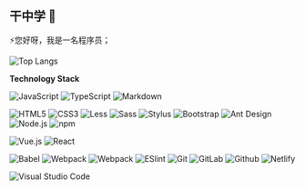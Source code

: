 ## 干中学 👋

⚡您好呀，我是一名程序员；

![Top Langs](https://github-readme-stats.vercel.app/api/top-langs/?username=coder-lhq&layout=compact&theme=radical)

<!--
![Anurag's GitHub stats](https://github-readme-stats.vercel.app/api?username=coder-lhq&theme=radical)
**coder-lhq/coder-lhq** is a ✨ _special_ ✨ repository because its `README.md` (this file) appears on your GitHub profile.

Here are some ideas to get you started:

- 🔭 I’m currently working on ...
- 🌱 I’m currently learning ...
- 👯 I’m looking to collaborate on ...
- 🤔 I’m looking for help with ...
- 💬 Ask me about ...
- 📫 How to reach me: ...
- 😄 Pronouns: ...
- ⚡ Fun fact: ...
-->
**Technology Stack**

![JavaScript](https://img.shields.io/badge/JavaScript-%23323330.svg?logo=javascript&logoColor=%23F7DF1E&style=flat-square)
![TypeScript](https://img.shields.io/badge/Typescript-%23007acc.svg?logo=typescript&logoColor=white&style=flat-square)
![Markdown](https://img.shields.io/badge/-Markdown-000?&logo=Markdown)

<img src="https://img.shields.io/badge/Html5-%23e34f26.svg?logo=html5&logoColor=white&style=flat-square" alt="HTML5" /> <img src="https://img.shields.io/badge/CSS3-%231572b6.svg?logo=css3&logoColor=white&style=flat-square" alt="CSS3" /> ![Less](https://img.shields.io/badge/-Less-%231d365d?style=flat-square&logo=less&logoColor=ffffff)
![Sass](https://img.shields.io/badge/-Sass-%23CC6699?style=flat-square&logo=sass&logoColor=ffffff)
![Stylus](https://img.shields.io/badge/-Stylus-%23333333?style=flat-square&logo=stylus) <img src="https://img.shields.io/badge/Bootstrap-%237952b3.svg?logo=bootstrap&logoColor=white&style=flat-square" alt="Bootstrap" /> <img src="https://img.shields.io/badge/ant%20design-%230170fe.svg?logo=Ant-design&logoColor=white&style=flat-square" alt="Ant Design" /> <img src="https://img.shields.io/badge/Node.js-%2343853d.svg?logo=node.js&logoColor=white&style=flat-square" alt="Node.js" /> <img src="https://img.shields.io/badge/NPM-%23cb0000.svg?logo=npm&logoColor=white&style=flat-square" alt="npm" />

<img src="https://img.shields.io/badge/Vue.js-%2335495e.svg?logo=Vue.js&logoColor=%234fc08d&style=flat-square" alt="Vue.js" /> <img src="https://img.shields.io/badge/React-%2320232a.svg?logo=React&logoColor=%2361dafb&style=flat-square" alt="React" /> 

<img src="https://img.shields.io/badge/Babel-%23323330.svg?logo=babel&logoColor=%23f9dc3e&style=flat-square" alt="Babel" /> <img src="https://img.shields.io/badge/Webpack-%231e72b3.svg?logo=Webpack&logoColor=white&style=flat-square" alt="Webpack" /> 
<img src="https://img.shields.io/badge/Vite-%23000000.svg?logo=vite&logoColor=blue&style=flat-square" alt="Webpack" >
![ESlint](https://img.shields.io/badge/-ESLint-%234B32C3?style=flat-square&logo=eslint)
![Git](https://img.shields.io/badge/-Git-%23F05032?style=flat-square&logo=git&logoColor=%23ffffff)
![GitLab](https://img.shields.io/badge/-GitLab-FCA121?style=flat-square&logo=gitlab)
<img src="https://img.shields.io/badge/Github-%23000000.svg?logo=github&logoColor=white&style=flat-square" alt="Github" /> 
![Netlify](https://img.shields.io/badge/-Netlify-%2300C7B7?style=flat-square&logo=netlify&logoColor=ffffff)


<img src="https://img.shields.io/badge/Visual%20studio%20code-%230078d7.svg?logo=visual-studio-code&logoColor=white&style=flat-square" alt="Visual Studio Code" /> 
